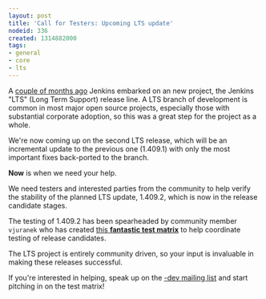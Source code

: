 ```yaml
---
layout: post
title: 'Call for Testers: Upcoming LTS update'
nodeid: 336
created: 1314882000
tags:
- general
- core
- lts
---
```

A [couple of months
ago](/content/jenkins-long-term-support-release) Jenkins embarked on an new project, the
Jenkins "LTS" (Long Term Support) release line. A LTS branch of development is
common in most major open source projects, especially those with substantial
corporate adoption, so this was a great step for the project as a whole.


We're now coming up on the second LTS release, which will be an incremental
update to the previous one (1.409.1) with only the most important fixes
back-ported to the branch.

**Now** is when we need your help.


We need testers and interested parties from the community to help verify the
stability of the planned LTS update, 1.409.2, which is now in the release
candidate stages.

The testing of 1.409.2 has been spearheaded by community member `vjuranek` who
has created [this **fantastic test
matrix**](https://wiki.jenkins-ci.org/display/JENKINS/LTS+1.409.x+RC+Testing) to
help coordinate testing of release candidates.


The LTS project is entirely community driven, so your input is invaluable in making
these releases successful.


If you're interested in helping, speak up on the [-dev mailing
list](/content/mailing-lists) and start pitching in on the test matrix!
